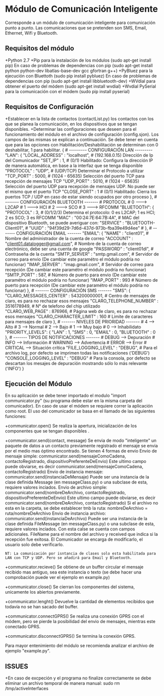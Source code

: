 Módulo de Comunicación Inteligente
==================================
Corresponde a un módulo de comunicación inteligente para comunicación punto a punto. Las comunicaciones que se pretenden son SMS, Email, Ethernet, Wifi y Bluetooth.

Requisitos del módulo
---------------------
  +Python 2.7
  +Pip para la instalación de los módulos (sudo apt-get install pip)
	En caso de problemas de dependencias con pip (sudo apt-get install python python-dev libatlas-base-dev gcc gfortran g++)
  +PyBluez para la ejecución con Bluettoth (sudo pip install pybluez)
	En caso de problemas de dependencias con pip (sudo apt-get install libbluetooth-dev)
  +WVdial para obtener el puerto del módem (sudo apt-get install wvdial)
  +Wvdial PySerial para la comunicación con el módem (sudo pip install pyserial)

Requisitos de Configuración
---------------------------
  +Establecer en la lista de contactos (contactList.py) los contactos con los que se planea la comunicación, en los dispositivos que se tengan disponibles.
  +Determinar las configuraciones que deseen para el funcionamiento del módulo en el archivo de configuración (config.sjon). Los campos de las mismas se explican a continuación. Se debe tener en cuenta que para las opciones con Habilitación/Deshabilitación se determinan con 0 deshabilitar, 1 para habilitar.
	{
	# --------- CONFIGURACIÓN LAN ---------
	"LAN":
		{
		"LOCAL_ADDRESS" : "localhost", 		# (192.168.0.15) Dirección de Ip del Comunicador
		"SET_IP" 	: 1,			# (0/1) Habilitado: Configura la dirección IP de manera automática, en base a la interfaz que se tenga disponible
		"PROTOCOL"      : "UDP",		# (UDP/TCP) Determinar el Protocolo a utilizar
		"TCP_PORT"      : 5000,			# (1024 - 65635) Selección del puerto TCP para recepción de mensajes TCP
		"UDP_PORT"      : 5010,			# (1024 - 65635) Selección del puerto UDP para recepción de mensajes UDP. No puede ser el mismo que el puerto TCP
		"CLOSE_PORT"	: 1			# (0/1) Habilitado: Cierra los puertos TCP / UDP en caso de estar siendo ocupados por otro proceso
	 	},
	# ------- CONFIGURACIÓN BLUETOOTH -------
		# PROTOCOL
		# 0 ---> L2CAP
		# 1 ---> HCI
		# 2 ---> SCO
		# 3 ---> RFCOMM
	"BLUETOOTH":
		{
		"PROTOCOL"     : 3,			# (0/1/2/3) Determina el protocolo: 0 es L2CAP; 1 es HCI; 2 es SCO; 3 es RFCOMM
		"MAC"          : "00:24:7E:64:7B:4A",	# MAC del dispositivo Bluetooth, se puede averiguar con: 
		"SERVICE"      : "BLUETOOTH-Client01",  # 
		"UUID"         : "94f39d29-7d6d-437d-973b-fba39e49d4ee"  #
		},
	# ------- CONFIGURACIÓN EMAIL -------
	"EMAIL":
		{
		"NAME"        : "client01",		# Nombre del administrador de la cuenta de correo
		"ACCOUNT"     : "client01.datalogger@gmail.com",  # Nombre de la cuenta de correo electrónico, debe ser una cuenta de google
		"PASSWORD"    : "client01dl",		# Contraseña de la cuenta
		"SMTP_SERVER" : "smtp.gmail.com",	# Servidor de correo para envio (De cambiar este paramétro el módulo podría no funcionar)
		"IMAP_SERVER" : "imap.gmail.com",	# Servidor de correo para recepción (De cambiar este paramétro el módulo podría no funcionar)
		"SMTP_PORT"   : 587,			# Número de puerto para envio (De cambiar este paramétro el módulo podría no funcionar)
		"IMAP_PORT"   : 993			# Número de puerto para recepción (De cambiar este paramétro el módulo podría no funcionar)
		},
	# ------- CONFIGURACIÓN SMS -------
	"SMS":
		{
		"CLARO_MESSAGES_CENTER"  : 543200000001,  # Centro de mensajes de claro, es para no rechazar esos mensajes
		"CLARO_TELEPHONE_NUMBER" : 3516178949,  # N° de telefono del chip utilizado   
		"CLARO_WEB_PAGE"         : 876966,	# Página web de claro, es para no rechazar esos mensajes
		"CLARO_CHARACTER_LIMIT"  : 160 		# Limite de caracteres para mensajes de claro
		},
	# ------- NIVELES DE PRIORIDAD -------
		# 4 --> Alto
		# 3 --> Normal
		# 2 --> Bajo
		# 1 --> Muy bajo
		# 0 --> Inhabilidato
	"PRIORITY_LEVELS":
		{
		"LAN"       : 1,
		"SMS"       : 0,
		"EMAIL"     : 0,
		"BLUETOOTH" : 0
		},
	# ------- TIPOS DE NOTIFICACIONES -------
		# DEBUG    --> Depuración
		# INFO     --> Información
		# WARNING  --> Advertencia
		# ERROR    --> Error
		# CRITICAL --> Situación crítica
	"FILE_LOGGING_LEVEL"    : "DEBUG",		# Para el archivo log, por defecto se imprimen todas las notificaciones ('DEBUG')
	"CONSOLE_LOGGING_LEVEL" : "DEBUG"		# Para la consola,  por defecto se descartan los mesajes de depuración mostrando sólo lo más relevante ('INFO')
}

Ejecución del Módulo
--------------------
En su aplicación se debe tener importado el modulo "import communicator.py" (su programa debe estar en la misma carpeta del comunicador). En caso de usar el módem se requiere correr la aplicación como root. El uso del comunicador se basa en el llamado de las siguientes funciones:

+communicator.open()
	Se realiza la apertura, inicialización de los componentes que se tengan disponibles	.

+communicator.send(contact, message)
	Se envia de modo "inteligente" un paquete de datos a un contacto previamente registrado el mensaje se envia por el medio mas óptimo encontrado. Se tienen 4 formas de envio
	Envio de mensaje simple: communicator.send(mensajeComoCadena, contactoRegistrado, dispositivoPreferenteDeEnvio)
		Este ultimo campo puede obviarse, es decir communicator.send(mensajeComoCadena, contactoRegistrado)
	Envio de instancia mensaje: communicator.send(instanciaDeMensaje)
		Puede ser una instancia de la clase definida Message (en messageClass.py) o una subclase de esta, requiere valores inciados.
	Envio de archivo simple: communicator.send(nombreDeArchivo, contactoRegistrado, dispositivoPreferenteDeEnvio)
		Este ultimo campo puede obviarse, es decir communicator.send(nombreDeArchivo, contactoRegistrado)
		Si el archivo no esta en la carpeta, se debe establecer tmb la ruta: nombreDeArchivo = ruta/nombreDeArchivo
	Envio de instancia archivo: communicator.send(instanciaDeArchivo)
		Puede ser una instancia de la clase definida FileMessage (en messageClass.py) o una subclase de esta, requiere valores inciados. Con esta calse se cuenta con campos adicionales. FileName para el nombre del archivo y received que indica si la recepción fue exitosa. El Comunicador se encarga de modificarlo, el usuario solo debe verificarlo.

	NT: La comunicación por isntancia de clases solo esta habilitada para LAN con TCP y UDP. Pero se añadirá para Email y Bluetooth.

+communicator.recieve()
	Se obtiene de un buffer circular el mensaje recibido mas antiguo, sea este instancia o texto (se debe hacer una comprobación puede ver el ejemplo en example.py)

+communicator.close()
	Se cierran los componentes del sistema, unicamente los abiertos previamente.

+communicator.lenght()
	Devuelve la cantidad de elementos recibidos que todavía no se han sacado del buffer.

+communicator.connectGPRS()
	Se realiza una conexión GPRS con el módem, pero se pierde la posibilidad del envio de mensajes, mientras este conectado GPRS.

+communicator.disconnectGPRS()
	Se termina la conexión GPRS.

Para mayor entenimiento del módulo se recomienda analizar el archivo de ejemplo "example.py".

ISSUES
------
+En caso de excpeción y el programa no finalize correctamente se debe eliminar un archivo temporal de manera manual: sudo rm /tmp/activeInterfaces 
